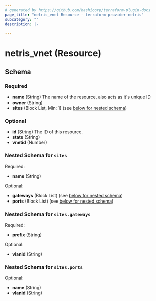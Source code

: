 ```yaml
---
# generated by https://github.com/hashicorp/terraform-plugin-docs
page_title: "netris_vnet Resource - terraform-provider-netris"
subcategory: ""
description: |-
  
---
```


# netris_vnet (Resource)





<!-- schema generated by tfplugindocs -->
## Schema

### Required

- **name** (String) The name of the resource, also acts as it's unique ID
- **owner** (String)
- **sites** (Block List, Min: 1) (see [below for nested schema](#nestedblock--sites))

### Optional

- **id** (String) The ID of this resource.
- **state** (String)
- **vnetid** (Number)

<a id="nestedblock--sites"></a>
### Nested Schema for `sites`

Required:

- **name** (String)

Optional:

- **gateways** (Block List) (see [below for nested schema](#nestedblock--sites--gateways))
- **ports** (Block List) (see [below for nested schema](#nestedblock--sites--ports))

<a id="nestedblock--sites--gateways"></a>
### Nested Schema for `sites.gateways`

Required:

- **prefix** (String)

Optional:

- **vlanid** (String)


<a id="nestedblock--sites--ports"></a>
### Nested Schema for `sites.ports`

Optional:

- **name** (String)
- **vlanid** (String)


